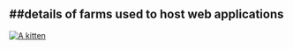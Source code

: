 ##details of farms used to host web applications
---
[![A kitten](http://placekitten.com/g/400/400)](https://stdsoinventory0001.blob.core.windows.net/mdwikiimages/master-yoda-vector.png)
